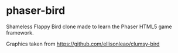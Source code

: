 phaser-bird
===========

Shameless Flappy Bird clone made to learn the Phaser HTML5 game framework.

Graphics taken from https://github.com/ellisonleao/clumsy-bird

